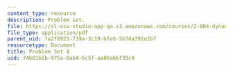 ```yaml
---
content_type: resource
description: Problem set.
file: https://ol-ocw-studio-app-qa.s3.amazonaws.com/courses/2-004-dynamics-and-control-ii-spring-2008/74b81b1b975a0ab46c5faa86a66f39c9_ps4.pdf
file_type: application/pdf
parent_uid: fa2f0923-739a-3c19-bfe6-5b7da391e2b7
resourcetype: Document
title: Problem Set 4
uid: 74b81b1b-975a-0ab4-6c5f-aa86a66f39c9
---
```

